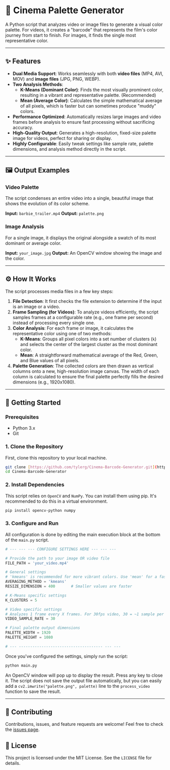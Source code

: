 # 🎨 Cinema Palette Generator

A Python script that analyzes video or image files to generate a visual color palette. For videos, it creates a "barcode" that represents the film's color journey from start to finish. For images, it finds the single most representative color.



---

## ✨ Features

* **Dual Media Support**: Works seamlessly with both **video files** (MP4, AVI, MOV) and **image files** (JPG, PNG, WEBP).
* **Two Analysis Methods**:
    * **K-Means (Dominant Color)**: Finds the most visually prominent color, resulting in a vibrant and representative palette. (Recommended)
    * **Mean (Average Color)**: Calculates the simple mathematical average of all pixels, which is faster but can sometimes produce "muddy" colors.
* **Performance Optimized**: Automatically resizes large images and video frames before analysis to ensure fast processing without sacrificing accuracy.
* **High-Quality Output**: Generates a high-resolution, fixed-size palette image for videos, perfect for sharing or display.
* **Highly Configurable**: Easily tweak settings like sample rate, palette dimensions, and analysis method directly in the script.

---

## 🖼️ Output Examples

### Video Palette

The script condenses an entire video into a single, beautiful image that shows the evolution of its color scheme.

**Input:** `barbie_trailer.mp4`
**Output:** `palette.png`


### Image Analysis

For a single image, it displays the original alongside a swatch of its most dominant or average color.

**Input:** `your_image.jpg`
**Output:** An OpenCV window showing the image and the color.


---

## ⚙️ How It Works

The script processes media files in a few key steps:

1.  **File Detection**: It first checks the file extension to determine if the input is an image or a video.
2.  **Frame Sampling (for Videos)**: To analyze videos efficiently, the script samples frames at a configurable rate (e.g., one frame per second) instead of processing every single one.
3.  **Color Analysis**: For each frame or image, it calculates the representative color using one of two methods:
    * **K-Means**: Groups all pixel colors into a set number of clusters (`k`) and selects the center of the largest cluster as the most dominant color.
    * **Mean**: A straightforward mathematical average of the Red, Green, and Blue values of all pixels.
4.  **Palette Generation**: The collected colors are then drawn as vertical columns onto a new, high-resolution image canvas. The width of each column is calculated to ensure the final palette perfectly fills the desired dimensions (e.g., 1920x1080).

---

## 🚀 Getting Started

### Prerequisites

* Python 3.x
* Git

### 1. Clone the Repository

First, clone this repository to your local machine.

```bash
git clone [https://github.com/tylerg/Cinema-Barcode-Generator.git](https://github.com/tylerg/Cinema-Barcode-Generator.git)
cd Cinema-Barcode-Generator
```

### 2. Install Dependencies

This script relies on `OpenCV` and `NumPy`. You can install them using pip. It's recommended to do this in a virtual environment.

```bash
pip install opencv-python numpy
```

### 3. Configure and Run

All configuration is done by editing the main execution block at the bottom of the `main.py` script.

```python
# --- --- --- CONFIGURE SETTINGS HERE --- --- ---

# Provide the path to your image OR video file
FILE_PATH = 'your_video.mp4'

# General settings
# 'kmeans' is recommended for more vibrant colors. Use 'mean' for a faster, simpler average.
AVERAGING_METHOD = 'kmeans'
RESIZE_DIMENSION = 400       # Smaller values are faster

# K-Means specific settings
K_CLUSTERS = 5

# Video specific settings
# Analyzes 1 frame every X frames. For 30fps video, 30 = ~1 sample per second.
VIDEO_SAMPLE_RATE = 30

# Final palette output dimensions
PALETTE_WIDTH = 1920
PALETTE_HEIGHT = 1080

# --- ------------------------------------- --- ---
```

Once you've configured the settings, simply run the script:

```bash
python main.py
```

An OpenCV window will pop up to display the result. Press any key to close it. The script does not save the output file automatically, but you can easily add a `cv2.imwrite("palette.png", palette)` line to the `process_video` function to save the result.

---

## 🤝 Contributing

Contributions, issues, and feature requests are welcome! Feel free to check the [issues page](https://github.com/tylerg/Cinema-Barcode-Generator/issues).

## 📜 License

This project is licensed under the MIT License. See the `LICENSE` file for details.
